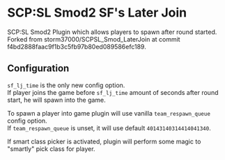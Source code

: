 # SCP:SL Smod2 SF's Later Join
SCP:SL Smod2 Plugin which allows players to spawn after round started.  
Forked from storm37000/SCPSL_Smod_LaterJoin at commit f4bd2888faac9f1b3c5fb97b80ed089586efc189.

## Configuration
`sf_lj_time` is the only new config option.  
If player joins the game before `sf_lj_time` amount of seconds after round start, he will spawn into the game.

To spawn a player into game plugin will use vanilla `team_respawn_queue` config option.  
If `team_respawn_queue` is unset, it will use default `40143140314414041340`.

If smart class picker is activated, plugin will perform some magic to "smartly" pick class for player.
